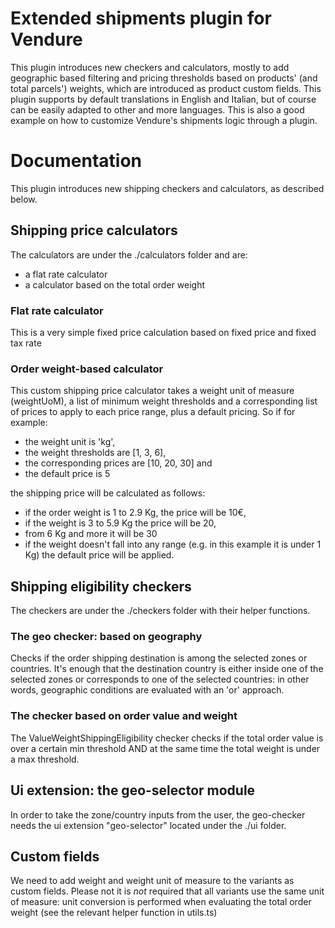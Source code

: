 # Extended shipments plugin for Vendure

This plugin introduces new checkers and calculators, mostly to add geographic based filtering and pricing thresholds based on products' (and total parcels') weights, which are introduced as product custom fields.
This plugin supports by default translations in English and Italian, but of course can be easily adapted to other and more languages.
This is also a good example on how to customize Vendure's shipments logic through a plugin.

# Documentation

This plugin introduces new shipping checkers and calculators, as described below.

## Shipping price calculators

The calculators are under the ./calculators folder and are:

- a flat rate calculator
- a calculator based on the total order weight

### Flat rate calculator

This is a very simple fixed price calculation based on fixed price and fixed tax rate

### Order weight-based calculator

This custom shipping price calculator takes a weight unit of measure (weightUoM), a list of minimum weight thresholds and a corresponding list of prices to apply to each price range, plus a default pricing. So if for example:

- the weight unit is 'kg',
- the weight thresholds are [1, 3, 6],
- the corresponding prices are [10, 20, 30] and
- the default price is 5

the shipping price will be calculated as follows:

- if the order weight is 1 to 2.9 Kg, the price will be 10€,
- if the weight is 3 to 5.9 Kg the price will be 20,
- from 6 Kg and more it will be 30
- if the weight doesn't fall into any range (e.g. in this example it is under 1 Kg) the default price will be applied.

## Shipping eligibility checkers

The checkers are under the ./checkers folder with their helper functions.

### The geo checker: based on geography

Checks if the order shipping destination is among the selected zones or countries.
It's enough that the destination country is either inside one of the selected zones or corresponds to one of the selected countries: in other words, geographic conditions are evaluated with an 'or' approach.

### The checker based on order value and weight

The ValueWeightShippingEligibility checker checks if the total order value is over a certain min threshold AND at the same time the total weight is under a max threshold.

## Ui extension: the geo-selector module

In order to take the zone/country inputs from the user, the geo-checker needs the ui extension "geo-selector" located under the ./ui folder.

## Custom fields

We need to add weight and weight unit of measure to the variants as custom fields. Please not it is _not_ required that all variants use the same unit of measure: unit conversion is performed when evaluating the total order weight (see the relevant helper function in utils.ts)
